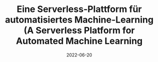 ---
title: "Eine Serverless-Plattform für automatisiertes Machine-Learning (A Serverless Platform for Automated Machine Learning"
date: 2022-06-20
externalUrl: "https://www.netidee.at/serverless-platform-automated-machine-learning/eine-serverless-plattform-fuer-automatisiertes"
summary: "External German language blog entry at netidee.at"
showReadingTime: false
_build:
  render: "false"
  list: "local"
---